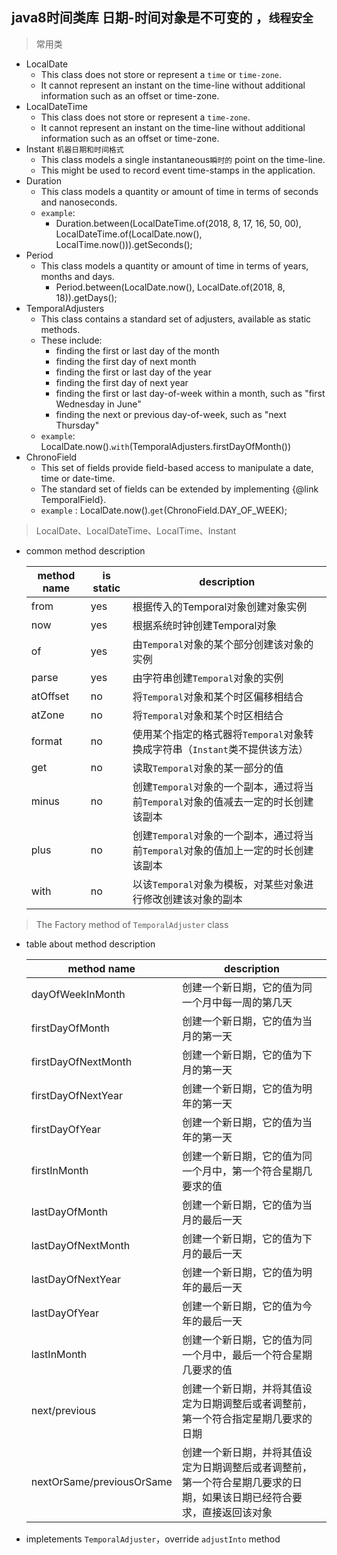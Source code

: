 ## java8时间类库 **日期-时间对象是不可变的** ，`线程安全`
> 常用类
+ LocalDate
    - This class does not store or represent a `time` or `time-zone`.
    - It cannot represent an instant on the time-line without additional information such as an offset or time-zone.
+ LocalDateTime
    - This class does not store or represent a `time-zone`.
    - It cannot represent an instant on the time-line without additional information such as an offset or time-zone.
+ Instant `机器日期和时间格式`
    - This class models a single instantaneous`瞬时的` point on the time-line.
    - This might be used to record event time-stamps in the application.
+ Duration
    - This class models a quantity or amount of time in terms of seconds and nanoseconds.
    - `example`: 
        * Duration.between(LocalDateTime.of(2018, 8, 17, 16, 50, 00), LocalDateTime.of(LocalDate.now(), LocalTime.now())).getSeconds();
+ Period
    - This class models a quantity or amount of time in terms of years, months and days.
        * Period.between(LocalDate.now(), LocalDate.of(2018, 8, 18)).getDays();
+ TemporalAdjusters
    - This class contains a standard set of adjusters, available as static methods.
    - These include:
       <ul>
           <li>finding the first or last day of the month
           <li>finding the first day of next month
           <li>finding the first or last day of the year
           <li>finding the first day of next year
           <li>finding the first or last day-of-week within a month, such as "first Wednesday in June"
           <li>finding the next or previous day-of-week, such as "next Thursday"
       </ul>
    - `example`: LocalDate.now().`with`(TemporalAdjusters.firstDayOfMonth())
+ ChronoField
    - This set of fields provide field-based access to manipulate a date, time or date-time.
    - The standard set of fields can be extended by implementing {@link TemporalField}.
    -  `example` : LocalDate.now().`get`(ChronoField.DAY_OF_WEEK);
    
> LocalDate、LocalDateTime、LocalTime、Instant
    
+ common method description

    |method name | is static | description|
    |     ----   |   ----    |    ----    |
    | from       |   yes     | 根据传入的Temporal对象创建对象实例
    | now        |   yes     | 根据系统时钟创建Temporal对象
    | of         |   yes     | 由`Temporal`对象的某个部分创建该对象的实例
    | parse      |   yes     | 由字符串创建`Temporal`对象的实例
    | atOffset   |   no      | 将`Temporal`对象和某个时区偏移相结合
    | atZone     |   no      | 将`Temporal`对象和某个时区相结合
    | format     |   no      | 使用某个指定的格式器将`Temporal`对象转换成字符串（`Instant`类不提供该方法）
    | get        |   no      | 读取`Temporal`对象的某一部分的值
    | minus      |   no      | 创建`Temporal`对象的一个副本，通过将当前`Temporal`对象的值减去一定的时长创建该副本
    | plus       |   no      | 创建`Temporal`对象的一个副本，通过将当前`Temporal`对象的值加上一定的时长创建该副本
    | with       |   no      | 以该`Temporal`对象为模板，对某些对象进行修改创建该对象的副本
    
> The Factory method of `TemporalAdjuster` class 

+ table about method description

    method name               | description
    ----                      | ----
    dayOfWeekInMonth          | 创建一个新日期，它的值为同一个月中每一周的第几天
    firstDayOfMonth           | 创建一个新日期，它的值为当月的第一天
    firstDayOfNextMonth       | 创建一个新日期，它的值为下月的第一天
    firstDayOfNextYear        | 创建一个新日期，它的值为明年的第一天
    firstDayOfYear            | 创建一个新日期，它的值为当年的第一天
    firstInMonth              | 创建一个新日期，它的值为同一个月中，第一个符合星期几要求的值
    lastDayOfMonth            | 创建一个新日期，它的值为当月的最后一天
    lastDayOfNextMonth        | 创建一个新日期，它的值为下月的最后一天
    lastDayOfNextYear         | 创建一个新日期，它的值为明年的最后一天
    lastDayOfYear             | 创建一个新日期，它的值为今年的最后一天
    lastInMonth               | 创建一个新日期，它的值为同一个月中，最后一个符合星期几要求的值
    next/previous             | 创建一个新日期，并将其值设定为日期调整后或者调整前，第一个符合指定星期几要求的日期
    nextOrSame/previousOrSame | 创建一个新日期，并将其值设定为日期调整后或者调整前，第一个符合星期几要求的日期，如果该日期已经符合要求，直接返回该对象
    
+ impletements `TemporalAdjuster`，override `adjustInto` method